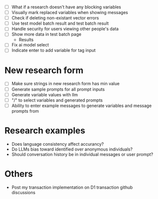 - [ ] What if a research doesn't have any blocking variables
- [ ] Visually mark replaced variables when showing messages
- [ ] Check if deleting non-existant vector errors
- [ ] Use test model batch result and test batch result
- [ ] Handle security for users viewing other people's data
- [ ] Show more data in test batch page
    - Results
- [ ] Fix ai model select
- [ ] Indicate enter to add variable for tag input

# New research form

- [ ] Make sure strings in new research form has min value
- [ ] Generate sample prompts for all prompt inputs
- [ ] Generate variable values with llm
- [ ] "/" to select variables and generated prompts
- [ ] Ability to enter example messages to generate variables and message prompts from

# Research examples

- Does language consistency affect accurancy?
- Do LLMs bias toward identified over anonymous individuals?
- Should conversation history be in individual messages or user prompt?

# Others

- Post my transaction implementation on D1 transaction github discussions
